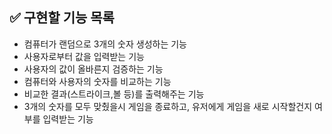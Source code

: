 ## ✅ 구현할 기능 목록
- 컴퓨터가 랜덤으로 3개의 숫자 생성하는 기능
- 사용자로부터 값을 입력받는 기능
- 사용자의 값이 올바른지 검증하는 기능
- 컴퓨터와 사용자의 숫자를 비교하는 기능
- 비교한 결과(스트라이크,볼 등)를 출력해주는 기능
- 3개의 숫자를 모두 맞췄을시 게임을 종료하고, 유저에게 게임을 새로 시작할건지 여부를 입력받는 기능